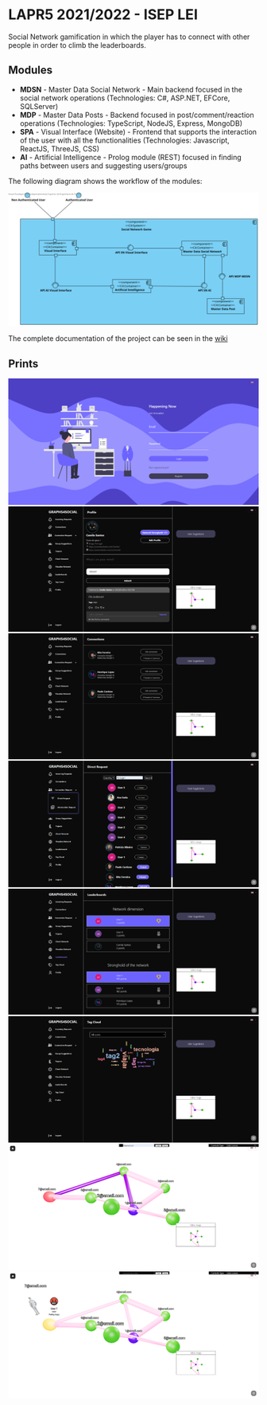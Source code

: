 # LAPR5 2021/2022 - ISEP LEI

Social Network gamification in which the player has to connect with other people in order to climb the leaderboards.

## Modules

* **MDSN** - Master Data Social Network - Main backend focused in the social network operations (Technologies: C#, ASP.NET, EFCore, SQLServer)
* **MDP** - Master Data Posts - Backend focused in post/comment/reaction operations (Technologies: TypeScript, NodeJS, Express, MongoDB)
* **SPA** - Visual Interface (Website) - Frontend that supports the interaction of the user with all the functionalities (Technologies: Javascript, ReactJS, ThreeJS, CSS)
* **AI** - Artificial Intelligence - Prolog module (REST) focused in finding paths between users and suggesting users/groups

The following diagram shows the workflow of the modules:

![vl-n2](wiki/diagramas/nivel2/N2-VL.svg)

The complete documentation of the project can be seen in the [wiki](wiki/Home.md)

## Prints

![Print1](Prints/Print1.png)
![Print2](Prints/Print2.png)
![Print3](Prints/Print3.png)
![Print4](Prints/Print4.png)
![Print5](Prints/Print5.png)
![Print6](Prints/Print6.png)
![Print7](Prints/Print7.png)
![Print8](Prints/Print8.png)
